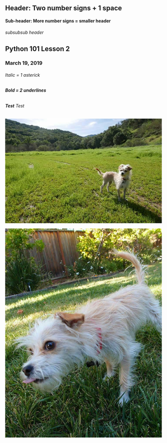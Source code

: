 ## Header: Two number signs + 1 space

#### Sub-header: More number signs = smaller header

###### subsubsub header


## Python 101 Lesson 2
### March 19, 2019

###### *Italic = 1 asterick*
###### __Bold = 2 underlines__
###### *__Test__* *Test*


![MiGato](./MiGato.jpg)

![MiPerro](./MiPerro.jpg)
